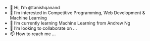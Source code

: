 - 👋 Hi, I’m @tanishqanand
- 👀 I’m interested in Competitive Programming, Web Development & Machine Learning
- 🌱 I’m currently learning Machine Learning from Andrew Ng
- 💞️ I’m looking to collaborate on ...
- 📫 How to reach me ...

<!---
tanishqanand/tanishqanand is a ✨ special ✨ repository because its `README.md` (this file) appears on your GitHub profile.
You can click the Preview link to take a look at your changes.
--->
